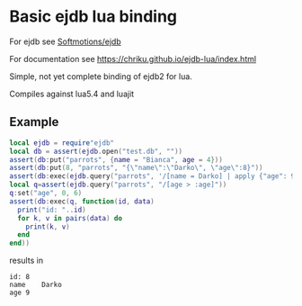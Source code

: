 # Basic ejdb lua binding

For ejdb see [Softmotions/ejdb](https://github.com/Softmotions/ejdb)

For documentation see https://chriku.github.io/ejdb-lua/index.html

Simple, not yet complete binding of ejdb2 for lua.

Compiles against lua5.4 and luajit

## Example
```lua
local ejdb = require"ejdb"
local db = assert(ejdb.open("test.db", ""))
assert(db:put("parrots", {name = "Bianca", age = 4}))
assert(db:put(8, "parrots", "{\"name\":\"Darko\", \"age\":8}"))
assert(db:exec(ejdb.query("parrots", '/[name = Darko] | apply {"age": 9}'), function()end))
local q=assert(ejdb.query("parrots", "/[age > :age]"))
q:set("age", 0, 6)
assert(db:exec(q, function(id, data)
  print("id: "..id)
  for k, v in pairs(data) do
    print(k, v)
  end
end))

```
results in
```
id: 8
name	Darko
age	9
```
